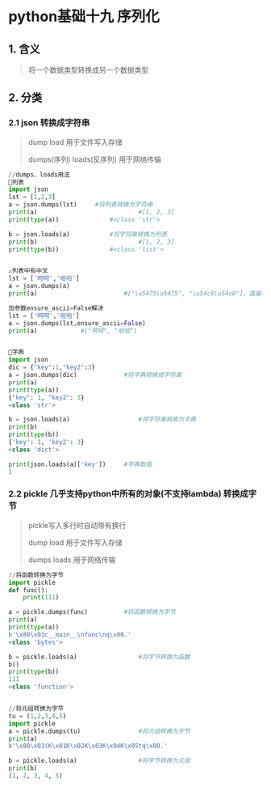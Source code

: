 # python基础十九	序列化

## 1. 含义

> 将一个数据类型转换成另一个数据类型



## 2. 分类

### 2.1 json	转换成字符串

> dump load	用于文件写入存储
>
> dumps(序列) loads(反序列)	用于网络传输

```python
//dumps、loads用法
🌟列表
import json
lst = [1,2,3]
a = json.dumps(lst)		#将列表转换为字符串
print(a)							#[1, 2, 3]
print(type(a))				#<class 'str'>

b = json.loads(a)			#将字符串转换为列表
print(b)							#[1, 2, 3]
print(type(b))				#<class 'list'>


⚠️列表中有中文
lst = ['呵呵','哈哈']
a = json.dumps(a)
print(a)						#["\u5475\u5475", "\u54c8\u54c8"]，直接转中文有问题

加参数ensure_ascii=False解决
lst = ['呵呵','哈哈']
a = json.dumps(lst,ensure_ascii=False)		
print(a)			#["呵呵", "哈哈"]


🌟字典
import json
dic = {"key":1,"key2":3}
a = json.dumps(dic)				#将字典转换成字符串
print(a)
print(type(a))
{"key": 1, "key2": 3}
<class 'str'>

b = json.loads(a)					#将字符串转换为字典
print(b)
print(type(b))
{'key': 1, 'key2': 3}
<class 'dict'>

print(json.loads(a)['key'])		#字典取值
1
```



### 2.2 pickle	几乎支持python中所有的对象(不支持lambda)	转换成字节

>  pickle写入多行时自动带有换行
>
>  dump load	用于文件写入存储
>
>  dumps loads	用于网络传输

```python
//将函数转换为字节
import pickle
def func():
    print(111)

a = pickle.dumps(func)			#将函数转换为字节
print(a)
print(type(a))
b'\x80\x03c__main__\nfunc\nq\x00.'
<class 'bytes'>

b = pickle.loads(a)					#将字节转换为函数
b()
print(type(b))
111
<class 'function'>


//将元组转换为字节
tu = (1,2,3,4,5)
import pickle
a = pickle.dumps(tu)				#将元组转换为字节
print(a)
b'\x80\x03(K\x01K\x02K\x03K\x04K\x05tq\x00.'

b = pickle.loads(a)					#将字节转换为元组
print(b)
(1, 2, 3, 4, 5)
```

